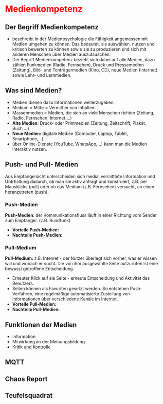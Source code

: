 # Medienkompetenz
## Der Begriff Medienkompetenz
+ beschreibt in der Medienpsychologie die Fähigkeit angemessen mit Medien umgehen zu können. Das bedeutet, sie auswählen, nutzen und kritisch bewerten zu können sowie sie zu produzieren und sich mit anderen Menschen über Medien auszutauschen.
+ Der Begriff Medienkompetenz bezieht sich dabei auf alle Medien, dazu zählen Funkmedien (Radio, Fernsehen), Druck und Pressemedien (Zeitung), Bild- und Tonträgermedien (Kino, CD), neue Medien (Internet) sowie Lehr- und Lernmedien.

## Was sind Medien?
+ Medien dienen dazu Informationen weiterzugeben.
+ Medium = Mitte = Vermittler von Inhalten
+ Massenmedien = Medien, die sich an viele Menschen richten (Zeitung, Radio, Fernsehen, Internet,...)
+ **Alte Medien:** Druck- oder Printmedien (Zeitung, Zeitschrift, Plakat, Buch,...)
+ **Neue Medien:** digitale Medien (Computer, Laptop, Tablet, Smartphone,...)
+ über Online-Dienste (YouTube, WhatsApp,...) kann man die Medien interaktiv nutzen.

## Push- und Pull- Medien
Aus Empfängersicht unterscheiden sich medial vermittlete Information und Untrhaltung dadurch, ob man sie aktiv anfragt und konstruiert, z.B. per Mausklicks (pull) oder ob das Medium (z.B. Fernsehen) versucht, an einen heranzutreten (push).

### Push-Medien
**Push-Medien:** der Kommunikationsfluss läuft in einer Richtung vom Sender zum Empfänger. (z.B. Rundfunk)
+ **Vorteile Push-Medien:**
+ **Nachteile Push-Medien:**

### Pull-Medium
**Pull-Medium:** z.B. Intenret - der Nutzer überlegt sich vorher, was er wissen will und wonach er sucht. Die von ihm ausgewählte
Seite aufzurufen ist eine bewusst getroffene Entscheidung.
+ Erneuter Klick auf sie Seite - erneute Entscheidung und Aktivität des Benutzers.
+ Seiten können als Favoriten gesetzt werden. So entstehen Push-Verfahren, eine regelmäßige automatisierte Zustellung von Informationen über verschiedene Kanäle im Internet.
+ **Vorteile Pull-Medien:**
+ **Nachteile Pull-Medien:**

## Funktionen der Medien
+ Information:
+ Mitwirkung an der Meinungsbildung
+ Kritik und Kontrolle

## MQTT
## Chaos Report
## Teufelsquadrat


<style>
    h1{
        color:red;
    }
</style>